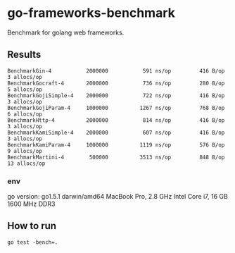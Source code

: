 # go-frameworks-benchmark

Benchmark for golang web frameworks.

## Results

```
BenchmarkGin-4       	 2000000	       591 ns/op	     416 B/op	       3 allocs/op
BenchmarkGocraft-4   	 2000000	       736 ns/op	     280 B/op	       5 allocs/op
BenchmarkGojiSimple-4	 2000000	       722 ns/op	     416 B/op	       3 allocs/op
BenchmarkGojiParam-4 	 1000000	      1267 ns/op	     768 B/op	       6 allocs/op
BenchmarkHttp-4      	 2000000	       814 ns/op	     416 B/op	       3 allocs/op
BenchmarkKamiSimple-4	 2000000	       607 ns/op	     416 B/op	       3 allocs/op
BenchmarkKamiParam-4 	 1000000	      1119 ns/op	     576 B/op	       9 allocs/op
BenchmarkMartini-4   	  500000	      3513 ns/op	     848 B/op	      13 allocs/op
```

### env

go version: go1.5.1 darwin/amd64
MacBook Pro, 2.8 GHz Intel Core i7, 16 GB 1600 MHz DDR3

## How to run

```
go test -bench=.
```
